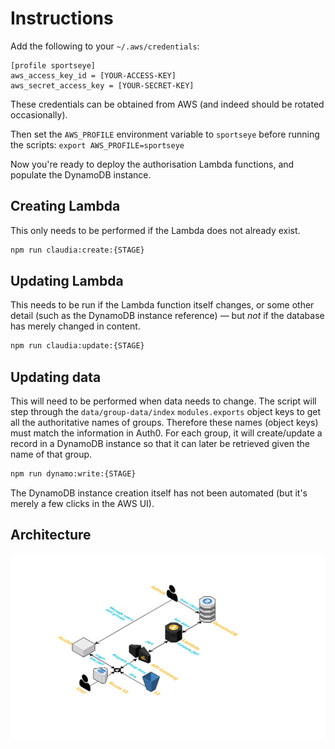 # Instructions

Add the following to your `~/.aws/credentials`:

```
[profile sportseye]
aws_access_key_id = [YOUR-ACCESS-KEY]
aws_secret_access_key = [YOUR-SECRET-KEY]
```

These credentials can be obtained from AWS (and indeed should be rotated occasionally).

Then set the `AWS_PROFILE` environment variable to `sportseye` before running the scripts: `export AWS_PROFILE=sportseye`

Now you're ready to deploy the authorisation Lambda functions, and populate the DynamoDB instance.

## Creating Lambda

This only needs to be performed if the Lambda does not already exist.

```bash
npm run claudia:create:{STAGE}
```

## Updating Lambda

This needs to be run if the Lambda function itself changes, or some other detail (such as the DynamoDB instance reference) — but *not* if the database has merely changed in content.

```bash
npm run claudia:update:{STAGE}
```

## Updating data

This will need to be performed when data needs to change. The script will step through the `data/group-data/index` `modules.exports` object keys to get all the authoritative names of groups. Therefore these names (object keys) must match the information in Auth0. For each group, it will create/update a record in a DynamoDB instance so that it can later be retrieved given the name of that group.

```bash
npm run dynamo:write:{STAGE}
```

The DynamoDB instance creation itself has not been automated (but it's merely a few clicks in the AWS UI).

## Architecture

[![Architecture](docs/architecture.png?raw=true "Architecture")](https://cloudcraft.co/view/5a231739-8f58-4d0c-a649-9e15f915499f?key=Iv0jV3C8dTlsthQxjxSmOw)
